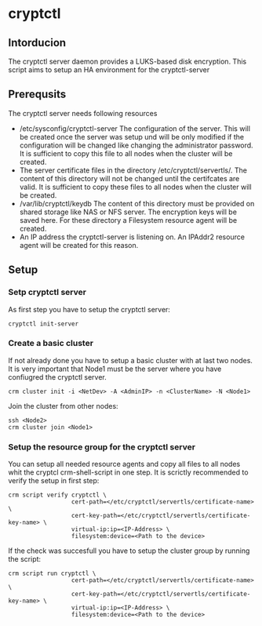 # cryptctl

## Intorducion

The cryptctl server daemon provides a LUKS-based disk encryption. This script aims to setup an HA environment for the cryptctl-server

## Prerequsits

The cryptctl server needs following resources

* /etc/sysconfig/cryptctl-server The configuration of the server. This will be created once the server was setup und will be only modified if the configuration will be changed like changing the administrator password. It is sufficient to copy this file to all nodes when the cluster will be created.
* The server certificate files in the directory /etc/cryptctl/servertls/. The content of this directory will not be changed until the certifcates are valid. It is sufficient to copy these files to all nodes when the cluster will be created.
* /var/lib/cryptctl/keydb The content of this directory must be provided on shared storage like NAS or NFS server. The encryption keys will be saved here. For these directory a Filesystem resource agent will be created.
* An IP address the cryptctl-server is listening on. An IPAddr2 resource agent will be created for this reason.

## Setup

### Setp cryptctl server
As first step you have to setup the cryptctl server:
```shell
cryptctl init-server
```

### Create a basic cluster
If not already done you have to setup a basic cluster with at last two nodes. It is very important that Node1 must be the server where you have confiugred the cryptctl server.

```shell
crm cluster init -i <NetDev> -A <AdminIP> -n <ClusterName> -N <Node1>
```

Join the cluster from other nodes:
```shell
ssh <Node2>
crm cluster join <Node1>
```

### Setup the resource group for the cryptctl server

You can setup all needed resource agents and copy all files to all nodes whit the cryptcl crm-shell-script in one step. It is scrictly recommended to verify the setup in first step:

```shell
crm script verify cryptctl \
                  cert-path=</etc/cryptctl/servertls/certificate-name> \
                  cert-key-path=</etc/cryptctl/servertls/certificate-key-name> \
                  virtual-ip:ip=<IP-Address> \
                  filesystem:device=<Path to the device> 
```

If the check was succesfull you have to setup the cluster group by running the script:
```shell
crm script run cryptctl \
                  cert-path=</etc/cryptctl/servertls/certificate-name> \
                  cert-key-path=</etc/cryptctl/servertls/certificate-key-name> \
                  virtual-ip:ip=<IP-Address> \
                  filesystem:device=<Path to the device> 
```
